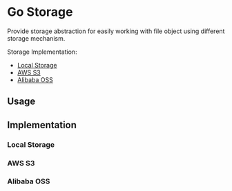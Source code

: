 # Go Storage

Provide storage abstraction for easily working with file object using different storage mechanism.

Storage Implementation:
- [Local Storage](#local-storage)
- [AWS S3](#aws-s3)
- [Alibaba OSS](#alibaba-oss)

## Usage


## Implementation

### Local Storage

### AWS S3

### Alibaba OSS
